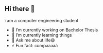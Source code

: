 ## Hi there 👋
i am a computer engineering student
- 🔭 I’m currently working on Bachelor Thesis
- 🌱 I’m currently learning things
- 💬 Ask me about life😄 
- ⚡ Fun fact: cumpaaaaà

